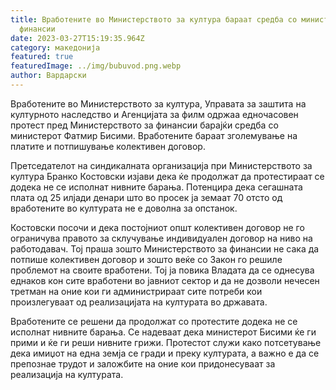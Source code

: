 ```yaml
---
title: Вработените во Министерството за култура бараат средба со министерот за
  финансии
date: 2023-03-27T15:19:35.964Z
category: македонија
featured: true
featuredImage: ../img/bubuvod.png.webp
author: Вардарски
---
```


Вработените во Министерството за култура, Управата за заштита на културното наследство и Агенцијата за филм одржаа едночасовен протест пред Министерството за финансии барајќи средба со министерот Фатмир Бисими. Вработените бараат зголемување на платите и потпишување колективен договор.

Претседателот на синдикалната организација при Министерството за култура Бранко Костовски изјави дека ќе продолжат да протестираат се додека не се исполнат нивните барања. Потенцира дека сегашната плата од 25 илјади денари што во просек ја земаат 70 отсто од вработените во културата не е доволна за опстанок.

Костовски посочи и дека постојниот општ колективен договор не го ограничува правото за склучување индивидуален договор на ниво на работодавач. Тој праша зошто Министерството за финансии не сака да потпише колективен договор и зошто веќе со Закон го решиле проблемот на своите вработени. Тој ја повика Владата да се однесува еднаков кон сите вработени во јавниот сектор и да не дозволи нечесен третман на оние кои ги администрираат сите потреби кои произлегуваат од реализацијата на културата во државата.

Вработените се решени да продолжат со протестите додека не се исполнат нивните барања. Се надеваат дека министерот Бисими ќе ги прими и ќе ги реши нивните грижи. Протестот служи како потсетување дека имиџот на една земја се гради и преку културата, а важно е да се препознае трудот и заложбите на оние кои придонесуваат за реализација на културата.
